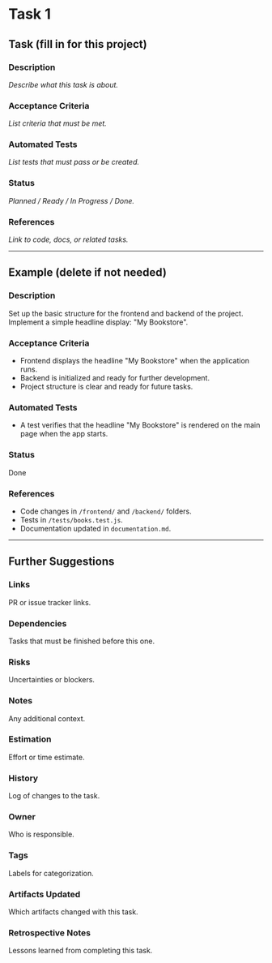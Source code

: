 # Task 1

## Task (fill in for this project)

### Description

_Describe what this task is about._

### Acceptance Criteria

_List criteria that must be met._

### Automated Tests

_List tests that must pass or be created._

### Status

_Planned / Ready / In Progress / Done._

### References

_Link to code, docs, or related tasks._

---

## Example (delete if not needed)

### Description

Set up the basic structure for the frontend and backend of the project. Implement a simple headline display: "My Bookstore".

### Acceptance Criteria

- Frontend displays the headline "My Bookstore" when the application runs.
- Backend is initialized and ready for further development.
- Project structure is clear and ready for future tasks.

### Automated Tests

- A test verifies that the headline "My Bookstore" is rendered on the main page when the app starts.

### Status

Done

### References

- Code changes in `/frontend/` and `/backend/` folders.
- Tests in `/tests/books.test.js`.
- Documentation updated in `documentation.md`.

---

## Further Suggestions

### Links

PR or issue tracker links.

### Dependencies

Tasks that must be finished before this one.

### Risks

Uncertainties or blockers.

### Notes

Any additional context.

### Estimation

Effort or time estimate.

### History

Log of changes to the task.

### Owner

Who is responsible.

### Tags

Labels for categorization.

### Artifacts Updated

Which artifacts changed with this task.

### Retrospective Notes

Lessons learned from completing this task.
